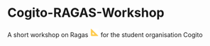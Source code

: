 # Cogito-RAGAS-Workshop
A short workshop on Ragas <img src="ragas.png" alt="Ragas logo" width="20"/> for the student organisation Cogito
